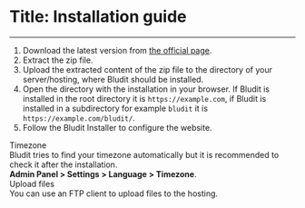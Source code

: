 # Title: Installation guide
<!-- Position: 3 -->
---
1. Download the latest version from [the official page](https://www.bludit.com).
2. Extract the zip file.
3. Upload the extracted content of the zip file to the directory of your server/hosting, where Bludit should be installed.
4. Open the directory with the installation in your browser. If Bludit is installed in the root directory it is `https://example.com`, if Bludit is installed in a subdirectory for example `bludit` it is `https://example.com/bludit/`.
5. Follow the Bludit Installer to configure the website.

<div class="note">
<div class="title">Timezone</div>
Bludit tries to find your timezone automatically but it is recommended to check it after the installation.<br>
<strong>Admin Panel > Settings > Language > Timezone</strong>.
</div>

<div class="note">
<div class="title">Upload files</div>
You can use an FTP client to upload files to the hosting.
</div>

